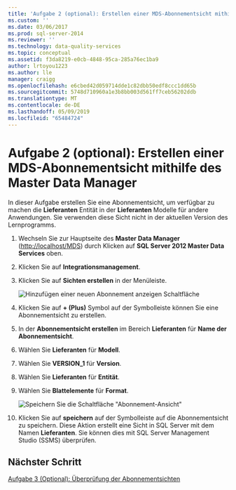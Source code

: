 ```yaml
---
title: 'Aufgabe 2 (optional): Erstellen einer MDS-Abonnementsicht mithilfe von Master Data Manager | Microsoft-Dokumentation'
ms.custom: ''
ms.date: 03/06/2017
ms.prod: sql-server-2014
ms.reviewer: ''
ms.technology: data-quality-services
ms.topic: conceptual
ms.assetid: f3da8219-e0cb-4848-95ca-285a76ec1ba9
author: lrtoyou1223
ms.author: lle
manager: craigg
ms.openlocfilehash: e6cbed42d059714dde1c82dbb50edf8ccc1dd65b
ms.sourcegitcommit: 5748d710960a1e3b8bb003d561ff7ceb56202ddb
ms.translationtype: MT
ms.contentlocale: de-DE
ms.lasthandoff: 05/09/2019
ms.locfileid: "65484724"
---
```

# <a name="task-2-optional-creating-a-mds-subscription-view-using-master-data-manager"></a>Aufgabe 2 (optional): Erstellen einer MDS-Abonnementsicht mithilfe des Master Data Manager
  In dieser Aufgabe erstellen Sie eine Abonnementsicht, um verfügbar zu machen die **Lieferanten** Entität in der **Lieferanten** Modelle für andere Anwendungen. Sie verwenden diese Sicht nicht in der aktuellen Version des Lernprogramms.  
  
1.  Wechseln Sie zur Hauptseite des **Master Data Manager** ([http://localhost/MDS](http://localhost/MDS)) durch Klicken auf **SQL Server 2012 Master Data Services** oben.  
  
2.  Klicken Sie auf **Integrationsmanagement**.  
  
3.  Klicken Sie auf **Sichten erstellen** in der Menüleiste.  
  
     ![Hinzufügen einer neuen Abonnement anzeigen Schaltfläche](../../2014/tutorials/media/et-creatingamdssubscriptionviewusingmdm-01.jpg "eine neues Abonnement anzeigen-Schaltfläche \"hinzufügen\"")  
  
4.  Klicken Sie auf **+ (Plus)** Symbol auf der Symbolleiste können Sie eine Abonnementsicht zu erstellen.  
  
5.  In der **Abonnementsicht erstellen** im Bereich **Lieferanten** für **Name der Abonnementsicht**.  
  
6.  Wählen Sie **Lieferanten** für **Modell**.  
  
7.  Wählen Sie **VERSION_1** für **Version**.  
  
8.  Wählen Sie **Lieferanten** für **Entität**.  
  
9. Wählen Sie **Blattelemente** für **Format**.  
  
     ![Speichern Sie die Schaltfläche "Abonnement-Ansicht"](../../2014/tutorials/media/et-creatingamdssubscriptionviewusingmdm-02.jpg "Abonnement anzeigen-Schaltfläche \"Speichern\"")  
  
10. Klicken Sie auf **speichern** auf der Symbolleiste auf die Abonnementsicht zu speichern. Diese Aktion erstellt eine Sicht in SQL Server mit dem Namen **Lieferanten**. Sie können dies mit SQL Server Management Studio (SSMS) überprüfen.  
  
## <a name="next-step"></a>Nächster Schritt  
 [Aufgabe 3 &#40;Optional&#41;: Überprüfung der Abonnementsichten](task-3-optional-reviewing-the-subscription-views.md)  
  
  
